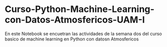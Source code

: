 # Curso-Python-Machine-Learning-con-Datos-Atmosfericos-UAM-I
En este Notebook se encuetran las actividades de la semana dos del curso basico de machine learning en Python con datosn Atmosfericos
